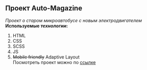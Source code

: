 ## Проект Auto-Magazine

_Проект о старом микроавтобусе с новым электродвигателем_  
**Используемые _технологии_:**

1. HTML
2. CSS
3. SCSS
4. JS
5. ~~Mobile friendly~~ Adaptive Layout  
   Посмотреть проект можно по [ссылке](https://alenaismagilova.github.io/auto-magazine-project/)
